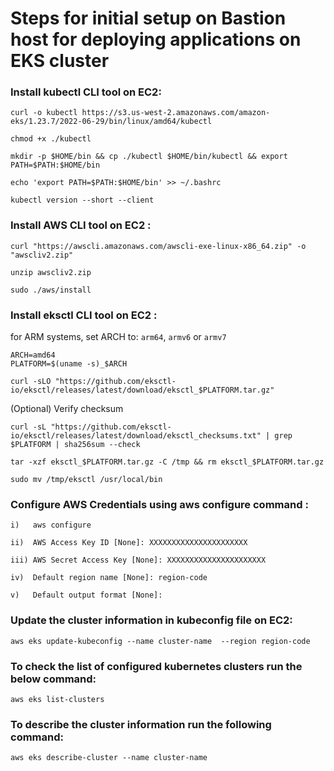 # Steps for initial setup on Bastion host for deploying applications on EKS cluster

### Install kubectl CLI tool on EC2:

```
curl -o kubectl https://s3.us-west-2.amazonaws.com/amazon-eks/1.23.7/2022-06-29/bin/linux/amd64/kubectl
```
```
chmod +x ./kubectl
```
```
mkdir -p $HOME/bin && cp ./kubectl $HOME/bin/kubectl && export PATH=$PATH:$HOME/bin
```
```
echo 'export PATH=$PATH:$HOME/bin' >> ~/.bashrc
```
```
kubectl version --short --client
```

### Install  AWS CLI tool on EC2 :

```
curl "https://awscli.amazonaws.com/awscli-exe-linux-x86_64.zip" -o "awscliv2.zip"
```
```
unzip awscliv2.zip 
```
```
sudo ./aws/install 
```

### Install  eksctl CLI tool on EC2 :

for ARM systems, set ARCH to: `arm64`, `armv6` or `armv7`

```
ARCH=amd64
PLATFORM=$(uname -s)_$ARCH
```
```
curl -sLO "https://github.com/eksctl-io/eksctl/releases/latest/download/eksctl_$PLATFORM.tar.gz"
```
(Optional) Verify checksum
```
curl -sL "https://github.com/eksctl-io/eksctl/releases/latest/download/eksctl_checksums.txt" | grep $PLATFORM | sha256sum --check
```
```
tar -xzf eksctl_$PLATFORM.tar.gz -C /tmp && rm eksctl_$PLATFORM.tar.gz
```
```
sudo mv /tmp/eksctl /usr/local/bin
```

### Configure AWS Credentials using aws configure command :

```
i)   aws configure
```
```
ii)  AWS Access Key ID [None]: XXXXXXXXXXXXXXXXXXXXXX
```
```
iii) AWS Secret Access Key [None]: XXXXXXXXXXXXXXXXXXXXXX
```
```
iv)  Default region name [None]: region-code
```
```
v)   Default output format [None]:
```

### Update the cluster information in kubeconfig file on EC2:

```
aws eks update-kubeconfig --name cluster-name  --region region-code
```

### To check the list of configured kubernetes clusters run the below command:

```
aws eks list-clusters
```

### To describe the cluster information run the following command:

```
aws eks describe-cluster --name cluster-name
```
